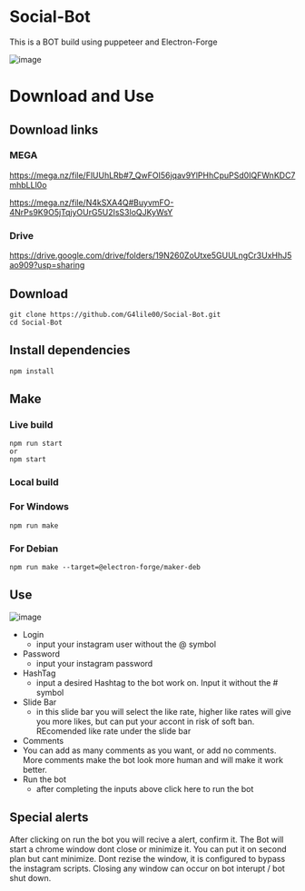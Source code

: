 # Social-Bot
This is a BOT build using puppeteer and Electron-Forge


![image](https://user-images.githubusercontent.com/57160685/151731993-e59e5d1c-a68c-40fb-919f-37590af7117c.png)

# Download and Use

## Download links

### MEGA 
https://mega.nz/file/FlUUhLRb#7_QwFOI56jqav9YlPHhCpuPSd0IQFWnKDC7mhbLLl0o

https://mega.nz/file/N4kSXA4Q#BuyvmFO-4NrPs9K9O5jTqjyOUrG5U2IsS3loQJKyWsY

### Drive
https://drive.google.com/drive/folders/19N260ZoUtxe5GUULngCr3UxHhJ5ao909?usp=sharing

## Download

```
git clone https://github.com/G4lile00/Social-Bot.git
cd Social-Bot
```

## Install dependencies

```
npm install
```

## Make

### Live build

```
npm run start
or
npm start
```
### Local build

### For Windows

```
npm run make
```

### For Debian
```
npm run make --target=@electron-forge/maker-deb
```

## Use

![image](https://user-images.githubusercontent.com/57160685/151732097-0c0d5144-c97a-4a59-87ce-2101dd1317f0.png)

* Login
  * input your instagram user without the @ symbol 
* Password
  * input your instagram password
* HashTag
  * input a desired Hashtag to the bot work on. Input it without the # symbol
* Slide Bar
  * in this slide bar you will select the like rate, higher like rates will give you more likes, but can put your accont in risk of soft ban. REcomended like rate under the slide bar 
 * Comments 
  * You can add as many comments as you want, or add no comments. More comments make the bot look more human and will make it work better.
* Run the bot
  * after completing the inputs above click here to run the bot

## Special alerts 

After clicking on run the bot you will recive a alert, confirm it. 
The Bot will start a chrome window dont close or minimize it. You can put it on second plan but cant minimize.
Dont rezise the window, it is configured to bypass the instagram scripts.
Closing any window can occur on bot interupt / bot shut down.
